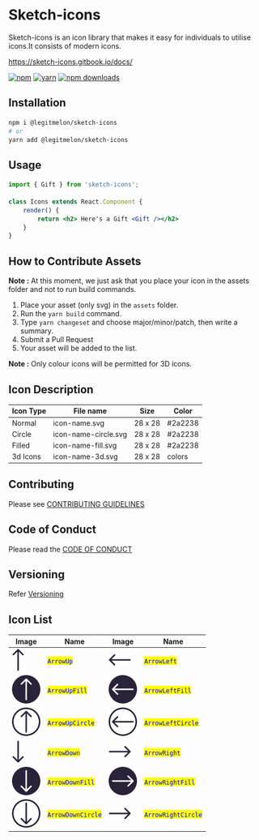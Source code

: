 # Sketch-icons

Sketch-icons is an icon library that makes it easy for individuals to utilise icons.It consists of modern icons.

<!-- **Note** : Sketch-icons is still a beta version.We recommend you to wait till we publish the package -->

https://sketch-icons.gitbook.io/docs/

[![npm](https://img.shields.io/static/v1?label=npm&message=6.14.16&color=red)](https://www.npmjs.com/package/sketch-icons)
[![yarn](https://img.shields.io/static/v1?label=yarn&message=1.22.17&color=blue)](https://www.npmjs.com/package/sketch-icons)
[![npm downloads](https://img.shields.io/npm/dm/sketch-icons.svg?style=flat-square&color=purple)](https://www.npmjs.com/package/sketch-icons)

## Installation

```bash
npm i @legitmelon/sketch-icons
# or 
yarn add @legitmelon/sketch-icons
```

## Usage

```jsx
import { Gift } from 'sketch-icons';

class Icons extends React.Component {
    render() {
        return <h2> Here's a Gift <Gift /></h2>
    }
}
```

## How to Contribute Assets

**Note :** At this moment, we just ask that you place your icon in the assets folder and not to run build commands.
1. Place your asset (only svg) in the `assets` folder. 
2. Run the `yarn build` command.
3. Type `yarn changeset` and choose major/minor/patch, then write a summary.
4. Submit a Pull Request
5. Your asset will be added to the list.

**Note :** Only colour icons will be permitted for 3D icons.
## Icon Description

| Icon Type  | File name                | Size     | Color   |
| --------   | -------------------------|----------|---------|
| Normal     | icon-name.svg            |  28 x 28 | #2a2238 |
| Circle     | icon-name-circle.svg     |  28 x 28 | #2a2238 |
| Filled     | icon-name-fill.svg       |  28 x 28 | #2a2238 |
| 3d Icons   | icon-name-3d.svg         |  28 x 28 | colors  |

## Contributing

Please see [CONTRIBUTING GUIDELINES](CONTRIBUTING.md)

## Code of Conduct

Please read the [CODE OF CONDUCT](CODE\_OF\_CONDUCT.md)

## Versioning

Refer [Versioning](VERSIONING.md)

## Icon List

| Image                              | Name                                               | Image | Name |
| ---------------------------------- | -------------------------------------------------- |-------|------|
| ![](./assets/arrow-up.svg) | <mark style="color:blue;">`ArrowUp`</mark> |           ![](./assets/arrow-left.svg) | <mark style="color:blue;">`ArrowLeft`</mark> | 
| ![](./assets/arrow-up-fill.svg) | <mark style="color:blue;">`ArrowUpFill`</mark> |           ![](./assets/arrow-left-fill.svg) | <mark style="color:blue;">`ArrowLeftFill`</mark> | 
| ![](./assets/arrow-up-circle.svg) | <mark style="color:blue;">`ArrowUpCircle`</mark> |           ![](./assets/arrow-left-circle.svg) | <mark style="color:blue;">`ArrowLeftCircle`</mark> | 
| ![](./assets/arrow-down.svg) | <mark style="color:blue;">`ArrowDown`</mark> |           ![](./assets/arrow-right.svg) | <mark style="color:blue;">`ArrowRight`</mark> | 
| ![](./assets/arrow-down-fill.svg) | <mark style="color:blue;">`ArrowDownFill`</mark> |           ![](./assets/arrow-right-fill.svg) | <mark style="color:blue;">`ArrowRightFill`</mark> | 
| ![](./assets/arrow-down-circle.svg) | <mark style="color:blue;">`ArrowDownCircle`</mark> |           ![](./assets/arrow-right.svg) | <mark style="color:blue;">`ArrowRightCircle`</mark> | 
